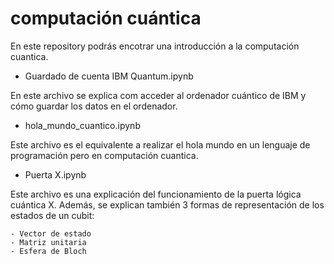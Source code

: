 # computación cuántica
En este repository podrás encotrar una introducción a la computación cuantica. 


  - Guardado de cuenta IBM Quantum.ipynb

En este archivo se explica com acceder al ordenador cuántico de IBM y cómo guardar los datos en el ordenador.


  - hola_mundo_cuantico.ipynb

Este archivo es el equivalente a realizar el hola mundo en un lenguaje de programación pero en computación cuantica. 


  - Puerta X.ipynb

Este archivo es una explicación del funcionamiento de la puerta lógica cuántica X. Además, se explican también 3 formas de representación de los estados de un cubit:

    - Vector de estado
    - Matriz unitaria
    - Esfera de Bloch
